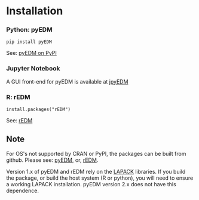 # Installation

### Python: pyEDM
```
pip install pyEDM
```

See: [pyEDM on PyPI](https://pypi.org/project/pyEDM/)

### Jupyter Notebook
A GUI front-end for pyEDM is available at [jpyEDM](https://github.com/SugiharaLab/jpyEDM#empirical-dynamic-modeling-edm-jupyter-notebook)

### R: rEDM
```
install.packages("rEDM")
```

See: [rEDM](https://github.com/SugiharaLab/rEDM "rEDM")

## Note
For OS's not supported by CRAN or PyPI, the packages can be built
from github. Please see:
[pyEDM](https://github.com/SugiharaLab/pyEDM "pyEDM"), or, 
[rEDM](https://github.com/SugiharaLab/rEDM "rEDM").

Version 1.x of pyEDM and rEDM rely on the [LAPACK](http://www.netlib.org/lapack/) libraries. If you build the package, or build the host system (R or python), you will need to ensure a working LAPACK installation. pyEDM version 2.x does not have this dependence. 
